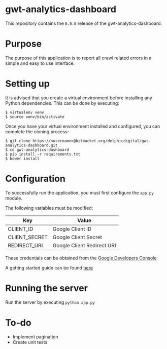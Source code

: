 # gwt-analytics-dashboard

This repository contains the `0.0.0` release of the gwt-analytics-dashboard.

# Purpose
The purpose of this application is to report all crawl related errors in a simple and easy to use interface.

# Setting up

It is advised that you create a virtual environment before installing any Python dependencies. This can be done by executing:

    $ virtualenv venv
    $ source venv/bin/activate

Once you have your virtual environment installed and configured, you can complete the cloning process:

    $ git clone https://<username>@bitbucket.org/delphicdigital/gwt-analytics-dashboard.git
    $ cd gwt-analytics-dashboard
    $ pip install -r requirements.txt
    $ bower install

# Configuration
To successfully run the application, you must first configure the `app.py` module.

The following variables must be modified:

<table>
    <thead>
        <tr>
            <th>Key</th>
            <th>Value</th>
        </tr>
    </thead>
    <tbody>
        <tr>
            <td>CLIENT_ID</td>
            <td>Google Client ID</td>
        </tr>
        <tr>
            <td>CLIENT_SECRET</td>
            <td>Google Client Secret</td>
        </tr>
        <tr>
            <td>REDIRECT_URI</td>
            <td>Google Client Redirect URI</td>
        </tr>
    </tbody>
</table>

These credentials can be obtained from the [Google Developers Console](https://console.developers.google.com)

A getting started guide can be found [here](https://developers.google.com/webmaster-tools/v3/prereqs)

# Running the server
Run the server by executing `python app.py`

# To-do
- Implement pagination
- Create unit tests
